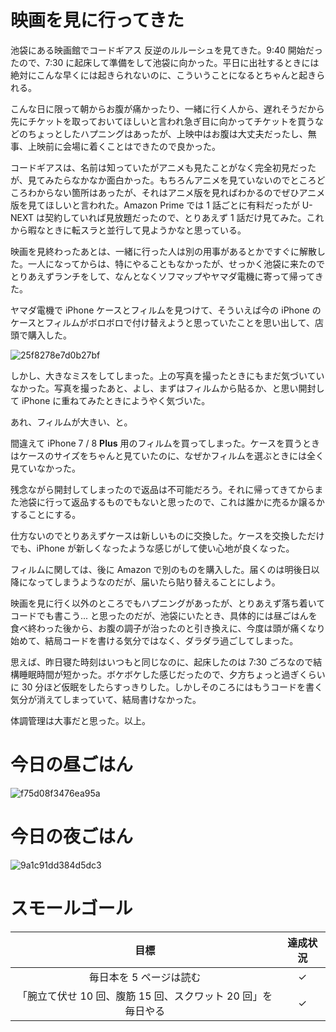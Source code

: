 # 映画を見に行ってきた
池袋にある映画館でコードギアス 反逆のルルーシュを見てきた。9:40 開始だったので、7:30 に起床して準備をして池袋に向かった。平日に出社するときには絶対にこんな早くには起きられないのに、こういうことになるとちゃんと起きられる。

こんな日に限って朝からお腹が痛かったり、一緒に行く人から、遅れそうだから先にチケットを取っておいてほしいと言われ急ぎ目に向かってチケットを買うなどのちょっとしたハプニングはあったが、上映中はお腹は大丈夫だったし、無事、上映前に会場に着くことはできたので良かった。

コードギアスは、名前は知っていたがアニメも見たことがなく完全初見だったが、見てみたらなかなか面白かった。もちろんアニメを見ていないのでところどころわからない箇所はあったが、それはアニメ版を見ればわかるのでぜひアニメ版を見てほしいと言われた。Amazon Prime では 1 話ごとに有料だったが U-NEXT は契約していれば見放題だったので、とりあえず 1 話だけ見てみた。これから暇なときに転スラと並行して見ようかなと思っている。

映画を見終わったあとは、一緒に行った人は別の用事があるとかですぐに解散した。一人になってからは、特にやることもなかったが、せっかく池袋に来たのでとりあえずランチをして、なんとなくソフマップやヤマダ電機に寄って帰ってきた。

ヤマダ電機で iPhone ケースとフィルムを見つけて、そういえば今の iPhone のケースとフィルムがボロボロで付け替えようと思っていたことを思い出して、店頭で購入した。

![25f8278e7d0b27bf](/images/2019/03/25f8278e7d0b27bf.jpg)

しかし、大きなミスをしてしまった。上の写真を撮ったときにもまだ気づいていなかった。写真を撮ったあと、よし、まずはフィルムから貼るか、と思い開封して iPhone に重ねてみたときにようやく気づいた。

あれ、フィルムが大きい、と。

間違えて iPhone 7 / 8 **Plus** 用のフィルムを買ってしまった。ケースを買うときはケースのサイズをちゃんと見ていたのに、なぜかフィルムを選ぶときには全く見ていなかった。

残念ながら開封してしまったので返品は不可能だろう。それに帰ってきてからまた池袋に行って返品するものでもないと思ったので、これは誰かに売るか譲るかすることにする。

仕方ないのでとりあえずケースは新しいものに交換した。ケースを交換しただけでも、iPhone が新しくなったような感じがして使い心地が良くなった。

フィルムに関しては、後に Amazon で別のものを購入した。届くのは明後日以降になってしまうようなのだが、届いたら貼り替えることにしよう。

映画を見に行く以外のところでもハプニングがあったが、とりあえず落ち着いてコードでも書こう... と思ったのだが、池袋にいたとき、具体的には昼ごはんを食べ終わった後から、お腹の調子が治ったのと引き換えに、今度は頭が痛くなり始めて、結局コードを書ける気分ではなく、ダラダラ過ごしてしまった。

思えば、昨日寝た時刻はいつもと同じなのに、起床したのは 7:30 ごろなので結構睡眠時間が短かった。ボケボケした感じだったので、夕方ちょっと過ぎくらいに 30 分ほど仮眠をしたらすっきりした。しかしそのころにはもうコードを書く気分が消えてしまっていて、結局書けなかった。

体調管理は大事だと思った。以上。

# 今日の昼ごはん
![f75d08f3476ea95a](/images/2019/03/f75d08f3476ea95a.jpg)

# 今日の夜ごはん
![9a1c91dd384d5dc3](/images/2019/03/9a1c91dd384d5dc3.jpg)

# スモールゴール
| 目標 | 達成状況 |
|:---:|:---:|
| 毎日本を 5 ページは読む | ✓ |
| 「腕立て伏せ 10 回、腹筋 15 回、スクワット 20 回」を毎日やる | ✓ |
